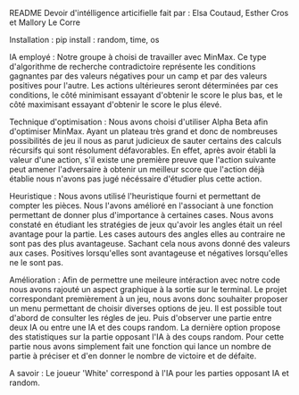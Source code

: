 README Devoir d'intélligence articifielle
fait par : Elsa Coutaud, Esther Cros et Mallory Le Corre

Installation : 
pip install : random, time, os

IA employé : 
Notre groupe à choisi de travailler avec MinMax. Ce type d'algorithme de recherche contradictoire représente les conditions gagnantes par des valeurs négatives pour un camp et par des valeurs positives pour l'autre. Les actions ultérieures seront déterminées par ces conditions, le côté minimisant essayant d'obtenir le score le plus bas, et le côté maximisant essayant d'obtenir le score le plus élevé.

Technique d'optimisation : 
Nous avons choisi d'utiliser Alpha Beta afin d'optimiser MinMax. Ayant un plateau très grand et donc de nombreuses possibilités de jeu il nous as parut judicieux de sauter certains des calculs récursifs qui sont résolument défavorables. 
En effet, après avoir établi la valeur d'une action, s'il existe une première preuve que l'action suivante peut amener l'adversaire à obtenir un meilleur score que l'action déjà établie nous n'avons pas jugé nécéssaire d'étudier plus cette action.

Heuristique : 
Nous avons utilisé l'heuristique fourni et permettant de compter les pièces. Nous l'avons amélioré en l'associant à une fonction permettant de donner plus d'importance à certaines cases. Nous avons constaté en étudiant les stratégies de jeux qu'avoir les angles était un réel avantage pour la partie. Les cases autours des angles elles au contraire ne sont pas des plus avantageuse. Sachant cela nous avons donné des valeurs aux cases. Positives lorsqu'elles sont avantageuse et négatives lorsqu'elles ne le sont pas. 

Amélioration : 
Afin de permettre une meileure intéraction avec notre code nous avons rajouté un aspect graphique à la sortie sur le terminal.
Le projet correspondant premièrement à un jeu, nous avons donc souhaiter proposer un menu permettant de choisir diverses options de jeu. 
Il est possible tout d'abord de consulter les régles de jeu. Puis d'observer une partie entre deux IA ou entre une IA et des coups random.
La dernière option propose des statistiques sur la partie opposant l'IA à des coups random. Pour cette partie nous avons simplement fait une fonction qui lance un nombre de partie à préciser et d'en donner le nombre de victoire et de défaite. 

A savoir : Le joueur 'White' correspond à l'IA pour les parties opposant IA et random. 
